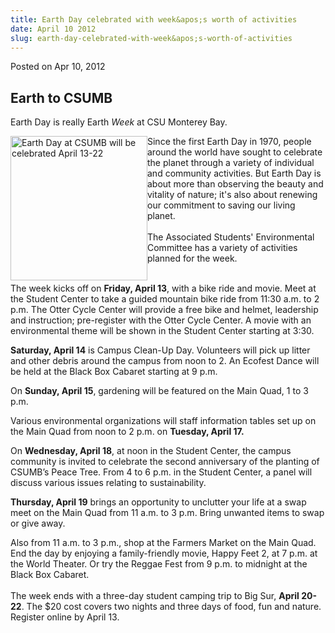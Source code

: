 ```yaml
---
title: Earth Day celebrated with week&apos;s worth of activities
date: April 10 2012
slug: earth-day-celebrated-with-week&apos;s-worth-of-activities
---
```





<span class="date">Posted on Apr 10, 2012    </span>
<h2>Earth to CSUMB</h2>
<p>Earth Day is really Earth <em>Week</em> at CSU Monterey Bay.</p>
<p><img alt="Earth Day at CSUMB will be celebrated April 13-22" src="http://news.csumb.edu/sites/default/files/65/attachments/news/images/earth_day_2012.jpeg" style="float:left; width:219px; height:231px">Since the first
Earth Day in 1970, people around the world have sought to celebrate
the planet through a variety of individual and community
activities. But Earth Day is about more than observing the beauty
and vitality of nature; it&apos;s also about renewing our commitment to
saving our living planet.<br>
&#x2028;<br>
The Associated Students&apos; Environmental Committee has a variety of
activities planned for the week.</br></br></img></p>
<p>The week kicks off on <strong>Friday, April 13</strong>, with a
bike ride and movie. Meet at the Student Center to take a guided
mountain bike ride from 11:30 a.m. to 2 p.m. The Otter Cycle Center
will provide a free bike and helmet, leadership and instruction;
pre-register with the Otter Cycle Center. A movie with an
environmental theme will be shown in the Student Center starting at
3:30.</p>
<p><strong>Saturday, April 14</strong> is Campus Clean-Up Day.
Volunteers will pick up litter and other debris around the campus
from noon to 2. An Ecofest Dance will be held at the Black Box
Cabaret starting at 9 p.m.</p>
<p>On <strong>Sunday, April 15</strong>, gardening will be featured
on the Main Quad, 1 to 3 p.m.</p>
<p>Various environmental organizations will staff information
tables set up on the Main Quad from noon to 2 p.m. on
<strong>Tuesday, April 17.</strong></p>
<p>On <strong>Wednesday, April 18</strong>, at noon in the Student
Center, the campus community is invited to celebrate the second
anniversary of the planting of CSUMB&#x2019;s Peace Tree. From 4 to 6 p.m.
in the Student Center, a panel will discuss various issues relating
to sustainability.</p>
<p><strong>Thursday, April 19</strong> brings an opportunity to
unclutter your life at a swap meet on the Main Quad from 11 a.m. to
3 p.m. Bring unwanted items to swap or give away.</p>
<p>Also from 11 a.m. to 3 p.m., shop at the Farmers Market on the
Main Quad. End the day by enjoying a family-friendly movie, Happy
Feet 2, at 7 p.m. at the World Theater. Or try the Reggae Fest from
9 p.m. to midnight at the Black Box Cabaret.<br>
&#x2028;&#x2028;<br>
The week ends with a three-day student camping trip to Big Sur,
<strong>April 20-22</strong>. The $20 cost covers two nights and
three days of food, fun and nature. Register online by April
13.<br>
&#xA0;</br></br></br></p>





